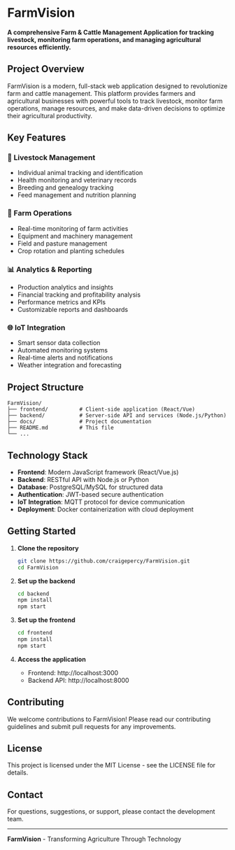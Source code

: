 # FarmVision

**A comprehensive Farm & Cattle Management Application for tracking livestock, monitoring farm operations, and managing agricultural resources efficiently.**

## Project Overview

FarmVision is a modern, full-stack web application designed to revolutionize farm and cattle management. This platform provides farmers and agricultural businesses with powerful tools to track livestock, monitor farm operations, manage resources, and make data-driven decisions to optimize their agricultural productivity.

## Key Features

### 🐄 Livestock Management
- Individual animal tracking and identification
- Health monitoring and veterinary records
- Breeding and genealogy tracking
- Feed management and nutrition planning

### 🚜 Farm Operations
- Real-time monitoring of farm activities
- Equipment and machinery management
- Field and pasture management
- Crop rotation and planting schedules

### 📊 Analytics & Reporting
- Production analytics and insights
- Financial tracking and profitability analysis
- Performance metrics and KPIs
- Customizable reports and dashboards

### 🌐 IoT Integration
- Smart sensor data collection
- Automated monitoring systems
- Real-time alerts and notifications
- Weather integration and forecasting

## Project Structure

```
FarmVision/
├── frontend/          # Client-side application (React/Vue)
├── backend/           # Server-side API and services (Node.js/Python)
├── docs/              # Project documentation
├── README.md          # This file
└── ...
```

## Technology Stack

- **Frontend**: Modern JavaScript framework (React/Vue.js)
- **Backend**: RESTful API with Node.js or Python
- **Database**: PostgreSQL/MySQL for structured data
- **Authentication**: JWT-based secure authentication
- **IoT Integration**: MQTT protocol for device communication
- **Deployment**: Docker containerization with cloud deployment

## Getting Started

1. **Clone the repository**
   ```bash
   git clone https://github.com/craigepercy/FarmVision.git
   cd FarmVision
   ```

2. **Set up the backend**
   ```bash
   cd backend
   npm install
   npm start
   ```

3. **Set up the frontend**
   ```bash
   cd frontend
   npm install
   npm start
   ```

4. **Access the application**
   - Frontend: http://localhost:3000
   - Backend API: http://localhost:8000

## Contributing

We welcome contributions to FarmVision! Please read our contributing guidelines and submit pull requests for any improvements.

## License

This project is licensed under the MIT License - see the LICENSE file for details.

## Contact

For questions, suggestions, or support, please contact the development team.

---

**FarmVision** - Transforming Agriculture Through Technology
